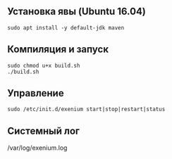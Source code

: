## Установка явы (Ubuntu 16.04)
```
sudo apt install -y default-jdk maven 
```

## Компиляция и запуск
```
sudo chmod u+x build.sh
./build.sh
```

## Управление
```
sudo /etc/init.d/exenium start|stop|restart|status
```

## Системный лог
/var/log/exenium.log

